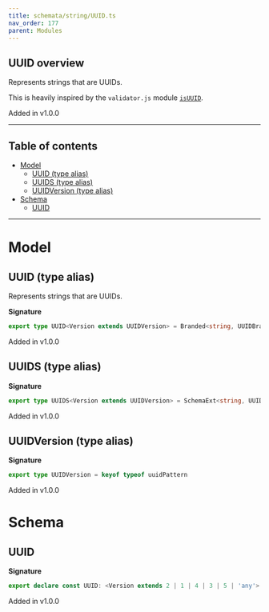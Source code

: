 ```yaml
---
title: schemata/string/UUID.ts
nav_order: 177
parent: Modules
---
```


## UUID overview

Represents strings that are UUIDs.

This is heavily inspired by the `validator.js` module
[`isUUID`](https://github.com/validatorjs/validator.js/blob/master/src/lib/isUUID.js).

Added in v1.0.0

---

<h2 class="text-delta">Table of contents</h2>

- [Model](#model)
  - [UUID (type alias)](#uuid-type-alias)
  - [UUIDS (type alias)](#uuids-type-alias)
  - [UUIDVersion (type alias)](#uuidversion-type-alias)
- [Schema](#schema)
  - [UUID](#uuid)

---

# Model

## UUID (type alias)

Represents strings that are UUIDs.

**Signature**

```ts
export type UUID<Version extends UUIDVersion> = Branded<string, UUIDBrand<Version>>
```

Added in v1.0.0

## UUIDS (type alias)

**Signature**

```ts
export type UUIDS<Version extends UUIDVersion> = SchemaExt<string, UUID<Version>>
```

Added in v1.0.0

## UUIDVersion (type alias)

**Signature**

```ts
export type UUIDVersion = keyof typeof uuidPattern
```

Added in v1.0.0

# Schema

## UUID

**Signature**

```ts
export declare const UUID: <Version extends 2 | 1 | 4 | 3 | 5 | 'any'>(version: Version) => UUIDS<Version>
```

Added in v1.0.0
